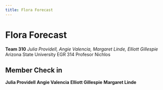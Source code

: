 ```yaml
---
title: Flora Forecast
---
```

# Flora Forecast
**Team 310**
_Julia Providell, Angie Valencia, Margaret Linde, Elliott Gillespie_  
Arizona State University EGR 314 Profesor Nichlos

 
## Member Check in
**Julia Providell**
**Angie Valencia**
**Elliott Gillespie**
**Margaret Linde**
